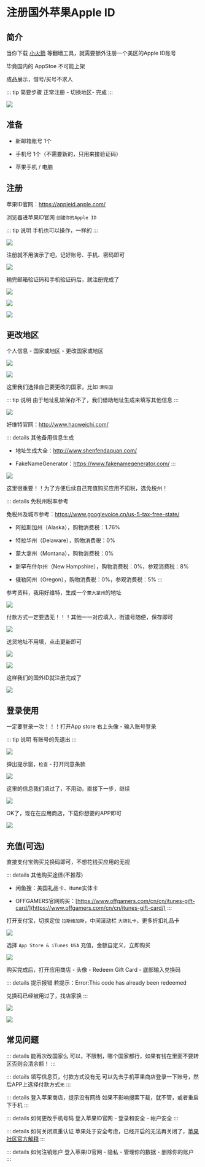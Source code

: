 # 注册国外苹果Apple ID



## 简介

当你下载 [小火箭](https://apps.apple.com/us/app/shadowrocket/id932747118) 等翻墙工具，就需要额外注册一个美区的Apple ID账号

毕竟国内的 AppStoe 不可能上架

成品展示，借号/买号不求人

::: tip 简要步骤
正常注册 - 切换地区- 完成
:::

![](/appleid/appleid-01.png)




## 准备

* 新邮箱账号 1个

* 手机号 1个（不需要新的，只用来接验证码）

* 苹果手机 / 电脑



## 注册


苹果ID官网：https://appleid.apple.com/


浏览器进苹果ID官网 `创建你的Apple ID`

::: tip 说明
手机也可以操作，一样的
:::

![](/appleid/appleid-02.png)


注册就不用演示了吧，记好账号、手机、密码即可

![](/appleid/appleid-03.png)



输完邮箱验证码和手机验证码后，就注册完成了

![](/appleid/appleid-04.png)

![](/appleid/appleid-05.png)


![](/appleid/appleid-06.png)




## 更改地区


个人信息 - 国家或地区 - 更改国家或地区

![](/appleid/appleid-07.png)

![](/appleid/appleid-08.png)


这里我们选择自己要更改的国家，比如 `漂亮国`

::: tip 说明
由于地址乱输保存不了，我们借助地址生成来填写其他信息
:::

![](/appleid/appleid-09.png)


好维特官网：http://www.haoweichi.com/

::: details 其他备用信息生成

* 地址生成大全：http://www.shenfendaquan.com/

* FakeNameGenerator：https://www.fakenamegenerator.com/
:::


![](/appleid/appleid-10.png)





这里很重要！！为了方便后续自己充值购买应用不扣税，选免税州！


::: details 免税州税率参考

免税州及城市参考：https://www.googlevoice.cn/us-5-tax-free-state/

* 阿拉斯加州（Alaska），购物消费税：1.76%

* 特拉华州（Delaware），购物消费税：0%

* 蒙大拿州（Montana），购物消费税：0%

* 新罕布什尔州（New Hampshire），购物消费税：0%，参观消费税：8%

* 俄勒冈州（Oregon），购物消费税：0%，参观消费税：5%
:::


参考资料，我用好维特，生成一个`蒙大拿州`的地址

![](/appleid/appleid-11.png)


付款方式一定要选无！！！其他一一对应填入，街道号随便，保存即可


![](/appleid/appleid-12.png)


送货地址不用填，点击更新即可

![](/appleid/appleid-13.png)

![](/appleid/appleid-14.png)



这样我们的国外ID就注册完成了

![](/appleid/appleid-15.png)




## 登录使用


一定要登录一次！！！打开App store 右上头像 - 输入账号登录

::: tip 说明
有账号的先退出
:::

![](/appleid/appleid-16.png)


弹出提示窗，`检查` - 打开同意条款

![](/appleid/appleid-17.png)


这里的信息我们填过了，不用动，直接下一步，继续

![](/appleid/appleid-18.png)


OK了，现在在应用商店，下载你想要的APP即可

![](/appleid/appleid-19.png)




## 充值(可选)


直接支付宝购买兑换码即可，不想花钱买应用的无视

::: details 其他购买途径(不推荐)

* 闲鱼搜：美国礼品卡、itune实体卡

* OFFGAMERS官网购买：[https://www.offgamers.com/cn/cn/itunes-gift-card/](https://www.offgamers.com/cn/cn/itunes-gift-card/)
:::

打开支付宝，切换定位 `拉斯维加斯`，中间滚动栏 `大牌礼卡`，更多折扣礼品卡

![](/appleid/appleid-20.png)

选择 `App Store & iTunes USA` 充值，金额自定义，立即购买

![](/appleid/appleid-21.png)

购买完成后，打开应用商店 - 头像 - Redeem Gift Card - 底部输入兑换码

::: details 提示报错
若提示：Error:This code has already been redeemed

兑换码已经被用过了，找店家换
:::


![](/appleid/appleid-22.png)


![](/appleid/appleid-23.png)





## 常见问题


::: details 能再次改国家么
可以，不限制，哪个国家都行，如果有钱在里面不要转区否则会清余额！
:::


::: details 填写信息页，付款方式没有无
可以先去手机苹果商店登录一下账号，然后APP上选择付款方式`无`
:::


::: details 登入苹果商店，提示没有网络
如果不影响搜索下载，就不管，或者重启下手机
:::


::: details 如何更改手机号码
登入苹果ID官网 - 登录和安全 - 帐户安全
:::


::: details 如何关闭双重认证
苹果处于安全考虑，已经开启的无法再关闭了，[苹果社区官方解释](https://discussionschinese.apple.com/thread/251920584)
:::


::: details 如何注销账户
登入苹果ID官网 - 隐私 - 管理你的数据 - 删除你的账户
:::